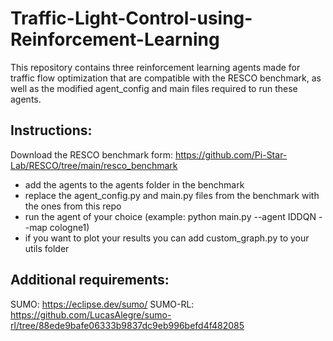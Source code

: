 # Traffic-Light-Control-using-Reinforcement-Learning

This repository contains three reinforcement learning agents made for traffic flow optimization that are compatible with the RESCO benchmark, as well as the modified agent_config and main files required to run these agents.

## Instructions:
Download the RESCO benchmark form: https://github.com/Pi-Star-Lab/RESCO/tree/main/resco_benchmark
- add the agents to the agents folder in the benchmark
- replace the agent_config.py and main.py files from the benchmark with the ones from this repo
- run the agent of your choice (example: python main.py --agent IDDQN --map cologne1)
- if you want to plot your results you can add custom_graph.py to your utils folder

## Additional requirements:
SUMO: https://eclipse.dev/sumo/
SUMO-RL: https://github.com/LucasAlegre/sumo-rl/tree/88ede9bafe06333b9837dc9eb996befd4f482085
